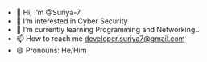 - 👋 Hi, I’m @Suriya-7
- 👀 I’m interested in Cyber Security 
- 🌱 I’m currently learning Programming and Networking..
- 📫 How to reach me developer.suriya7@gmail.com
- 😄 Pronouns: He/Him

<!---
Suriya-7/Suriya-7 is a ✨ special ✨ repository because its `README.md` (this file) appears on your GitHub profile.
You can click the Preview link to take a look at your changes.
--->

